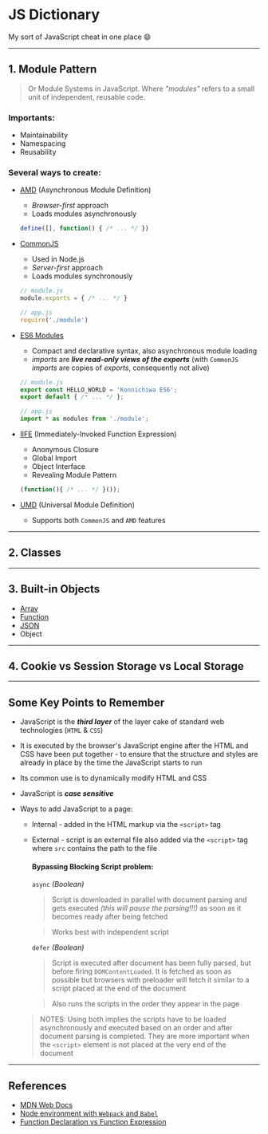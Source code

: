 # JS Dictionary

My sort of JavaScript cheat in one place 😄

---

## 1. Module Pattern

> Or Module Systems in JavaScript. Where _"modules"_ refers to a small unit of independent, reusable code.

### Importants:

* Maintainability
* Namespacing
* Reusability

### Several ways to create:
* [AMD](https://github.com/nelsieborja/js-dictionary/tree/master/AMD) (Asynchronous Module Definition)
  * _Browser-first_ approach
  * Loads modules asynchronously
  ```javascript
  define([], function() { /* ... */ })
  ```

* [CommonJS](https://github.com/nelsieborja/js-dictionary/tree/master/CommonJS)
  * Used in Node.js
  * _Server-first_ approach
  * Loads modules synchronously
  ```javascript
  // module.js
  module.exports = { /* ... */ }

  // app.js
  require('./module')
  ```

* [ES6 Modules](https://github.com/nelsieborja/js-dictionary/tree/master/ES6%20Modules)

  * Compact and declarative syntax, also asynchronous module loading
  * _imports_ are _**live read-only views of the exports**_ (with `CommonJS` _imports_ are copies of _exports_, consequently not alive)

  ```javascript
  // module.js
  export const HELLO_WORLD = 'Konnichiwa ES6';
  export default { /* ... */ };

  // app.js
  import * as modules from './module';
  ```

* [IIFE](https://github.com/nelsieborja/js-dictionary/tree/master/IIFE) (Immediately-Invoked Function Expression)
  * Anonymous Closure
  * Global Import
  * Object Interface
  * Revealing Module Pattern
  ```javascript
  (function(){ /* ... */ }());
  ```

* [UMD](https://github.com/nelsieborja/js-dictionary/tree/master/UMD) (Universal Module Definition)
  * Supports both `CommonJS` and `AMD` features

---

## 2. Classes

---

## 3. Built-in Objects

* [Array](https://github.com/nelsieborja/js-dictionary/blob/master/Built-in%20Objects/README_ARRAY.md)
* [Function](https://github.com/nelsieborja/js-dictionary/blob/master/Built-in%20Objects/README_FUNCTION.md)
* [JSON](https://github.com/nelsieborja/js-dictionary/blob/master/Built-in%20Objects/README_JSON.md)
* Object


---

## 4. Cookie vs Session Storage vs Local Storage

---


## Some Key Points to Remember
* JavaScript is the **_third layer_** of the layer cake of standard web technologies (`HTML` & `CSS`)
* It is executed by the browser's JavaScript engine after the HTML and CSS have been put together - to ensure that the structure and styles are already in place by the time the JavaScript starts to run
* Its common use is to dynamically modify HTML and CSS
* JavaScript is **_case sensitive_**
* Ways to add JavaScript to a page:
  * Internal - added in the HTML markup via the `<script>` tag
  * External - script is an external file also added via the `<script>` tag where `src` contains the path to the file

    #### Bypassing Blocking Script problem:

    `async` _(Boolean)_
    > Script is downloaded in parallel with document parsing and gets executed _(this will pause the parsing!!!)_ as soon as it becomes ready after being fetched

    > Works best with independent script

    `defer` _(Boolean)_
    > Script is executed after document has been fully parsed, but before firing `DOMContentLoaded`. It is fetched as soon as possible but browsers with preloader will fetch it similar to a script placed at the end of the document

    > Also runs the scripts in the order they appear in the page

  > NOTES: Using both implies the scripts have to be loaded asynchronously and executed based on an order and after document parsing is completed. They are more important when the `<script>` element is not placed at the very end of the document



---

## References
* [MDN Web Docs](https://developer.mozilla.org)
* [Node environment with `Webpack` and `Babel`](https://dev.to/aurelkurtula/setting-up-a-minimal-node-environment-with-webpack-and-babel--1j04)
* [Function Declaration vs Function Expression](https://javascriptweblog.wordpress.com/2010/07/06/function-declarations-vs-function-expressions)